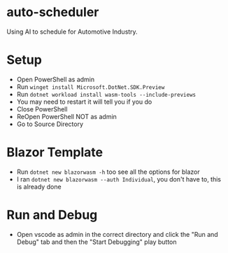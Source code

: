 # auto-scheduler
Using AI to schedule for Automotive Industry.

# Setup
- Open PowerShell as admin
- Run `winget install Microsoft.DotNet.SDK.Preview`
- Run `dotnet workload install wasm-tools --include-previews`
- You may need to restart it will tell you if you do
- Close PowerShell
- ReOpen PowerShell NOT as admin
- Go to Source Directory

# Blazor Template
- Run `dotnet new blazorwasm -h` too see all the options for blazor
- I ran `dotnet new blazorwasm --auth Individual`, you don't have to, this is already done

# Run and Debug
- Open vscode as admin in the correct directory and click the "Run and Debug" tab and then the "Start Debugging" play button
